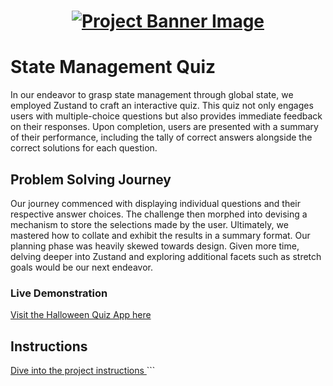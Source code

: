 <h1 align="center">
  <a href="">
    <img src="/src/assets/quiz.svg" alt="Project Banner Image">
  </a>
</h1>

# State Management Quiz

In our endeavor to grasp state management through global state, we employed Zustand to craft an interactive quiz. This quiz not only engages users with multiple-choice questions but also provides immediate feedback on their responses. Upon completion, users are presented with a summary of their performance, including the tally of correct answers alongside the correct solutions for each question.

## Problem Solving Journey

Our journey commenced with displaying individual questions and their respective answer choices. The challenge then morphed into devising a mechanism to store the selections made by the user. Ultimately, we mastered how to collate and exhibit the results in a summary format. Our planning phase was heavily skewed towards design. Given more time, delving deeper into Zustand and exploring additional facets such as stretch goals would be our next endeavor.

### Live Demonstration

[Visit the Halloween Quiz App here](https://halloween-quiz-state-management.netlify.app/)


## Instructions

<a href="instructions.md">
   Dive into the project instructions
</a>
```